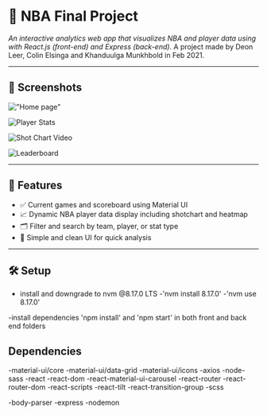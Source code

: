 # 🏀 NBA Final Project

_An interactive analytics web app that visualizes NBA and player data using with React.js (front-end) and Express (back-end)._
A project made by Deon Leer, Colin Elsinga and Khanduulga Munkhbold in Feb 2021.

---

## 📸 Screenshots

!["Home page"](https://github.com/celsinga/nba-dashboard/blob/master/react-front-end/public/Screenshots/Screen%20Shot%202021-03-01%20at%202.28.31%20PM.png)
 
![Player Stats](https://github.com/celsinga/nba-dashboard/blob/master/react-front-end/public/Screenshots/Screen%20Shot%202021-03-01%20at%202.29.24%20PM.png)

![Shot Chart Video](https://github.com/celsinga/nba-dashboard/blob/master/react-front-end/public/Screenshots/Screen%20Shot%202021-03-01%20at%202.29.34%20PM.png)

![Leaderboard](https://github.com/celsinga/nba-dashboard/blob/master/react-front-end/public/Screenshots/Screen%20Shot%202021-03-01%20at%202.28.48%20PM.png)

---

## 🚀 Features

- ✅ Current games and scoreboard using Material UI
- 📈 Dynamic NBA player data display including shotchart and heatmap
- 🗂️ Filter and search by team, player, or stat type
- 🧠 Simple and clean UI for quick analysis

---

## 🛠️ Setup

- install and downgrade to nvm @8.17.0 LTS -'nvm install 8.17.0'
-'nvm use 8.17.0'

-install dependencies 'npm install' and 'npm start' in both front and back end folders


## Dependencies

-material-ui/core -material-ui/data-grid -material-ui/icons -axios -node-sass -react -react-dom -react-material-ui-carousel -react-router -react-router-dom -react-scripts -react-tilt -react-transition-group -scss

-body-parser -express -nodemon

